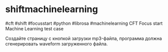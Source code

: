 # shiftmachinelearning
#cft #shift #focusstart #python #librosa #machinelearning
CFT Focus start Machine Learning test case

Создайте страницу с кнопкой загрузки mp3-файла, программа должна сгенерировать waveform загруженного файла.
